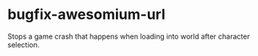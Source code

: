 # bugfix-awesomium-url
Stops a game crash that happens when loading into world after character selection.